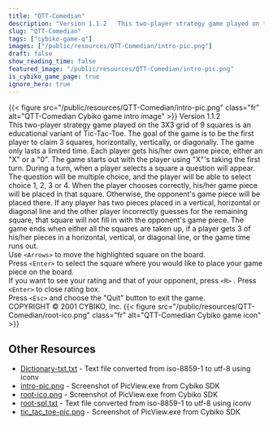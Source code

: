 ```yaml
---
title: "QTT-Comedian"
description: "Version 1.1.2   This two-player strategy game played on the 3X3 grid of 9 squares is an educational variant of Tic-Tac-Toe. The goal of the game is to be the first player to claim 3 squares, horizontally, vertically, or diagonally. The game only lasts a limited time. Each player..."
slug: "QTT-Comedian"
tags: ["cybiko-game-q"]
images: ["/public/resources/QTT-Comedian/intro-pic.png"]
draft: false
show_reading_time: false
featured_image: "/public/resources/QTT-Comedian/intro-pic.png"
is_cybiko_game_page: true
ignore_hero: true
---
```

{{< figure src="/public/resources/QTT-Comedian/intro-pic.png" class="fr" alt="QTT-Comedian Cybiko game intro image" >}}
Version 1.1.2 \
  This two-player strategy game played on the 3X3 grid of 9 squares is an educational variant of Tic-Tac-Toe. The goal of the game is to be the first player to claim 3 squares, horizontally, vertically, or diagonally. The game only lasts a limited time. Each player gets his/her own game piece, either an "X" or a "0". The game starts out with the player using "X"'s taking the first turn. During a turn, when a player selects a square a question will appear. The question will be multiple choice, and the player will be able to select choice 1, 2, 3 or 4. When the player chooses correctly, his/her game piece will be placed in that square.  Otherwise, the opponent's game piece will be placed there. If any player has two pieces placed in a vertical, horizontal or diagonal line and the other player incorrectly guesses for the remaining square, that square will not fill in with the opponent's game piece. The game ends when either all the squares are taken up, if a player gets 3 of his/her pieces in a horizontal, vertical, or diagonal line, or the game time runs out. \
Use `<Arrows>`  to move the highlighted square on the board. \
Press `<Enter>`  to select the square where you would like to place your game piece on the board. \
If you want to see your rating and that of your opponent, press `<R>` . Press `<Enter>`  to close rating box. \
Press `<Esc>`  and choose the "Quit" button to exit the game. \
COPYRIGHT © 2001 CYBIKO, Inc. {{< figure src="/public/resources/QTT-Comedian/root-ico.png" class="fr" alt="QTT-Comedian Cybiko game icon" >}}

## Other Resources
* [Dictionary-txt.txt](/public/resources/QTT-Comedian/Dictionary-txt.txt) - Text file converted from iso-8859-1 to utf-8 using iconv
* [intro-pic.png](/public/resources/QTT-Comedian/intro-pic.png) - Screenshot of PicView.exe from Cybiko SDK
* [root-ico.png](/public/resources/QTT-Comedian/root-ico.png) - Screenshot of PicView.exe from Cybiko SDK
* [root-spl.txt](/public/resources/QTT-Comedian/root-spl.txt) - Text file converted from iso-8859-1 to utf-8 using iconv
* [tic_tac_toe-pic.png](/public/resources/QTT-Comedian/tic_tac_toe-pic.png) - Screenshot of PicView.exe from Cybiko SDK
